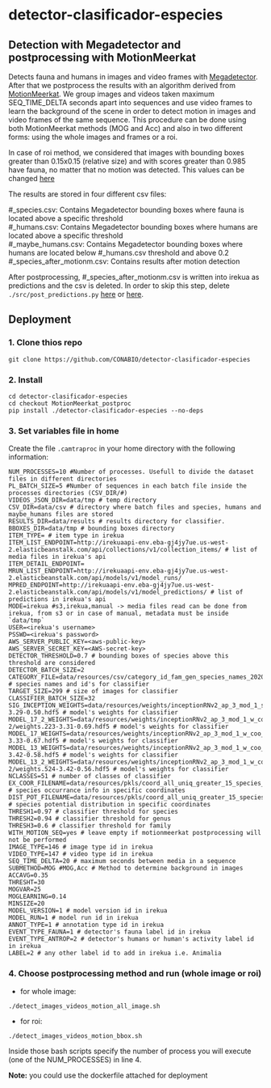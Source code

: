 # detector-clasificador-especies

## Detection with Megadetector and postprocessing with MotionMeerkat

Detects fauna and humans in images and video frames with [Megadetector](https://github.com/microsoft/CameraTraps/blob/master/megadetector.md). After that we postprocess the results with an algorithm derived from [MotionMeerkat](https://github.com/bw4sz/OpenCV_HummingbirdsMotion). We group images and videos taken maximum SEQ_TIME_DELTA seconds apart into sequences and use video frames to learn the background of the scene in order to detect motion in images and video frames of the same sequence. This procedure can be done using both MotionMeerkat methods (MOG and Acc) and also in two different forms: using the whole images and frames or a roi.  

In case of roi method, we considered that images with bounding boxes greater than 0.15x0.15 (relative size) and with scores greater than 0.985 have fauna, no matter that no motion was detected. This values can be changed [here](https://github.com/CONABIO/detector-clasificador-especies/blob/MotionMeerkat_postproc/camtraproc/detection/motionm_bbox.py#L175)  

The results are stored in four different csv files:  

#_species.csv: Contains Megadetector bounding boxes where fauna is located above a specific threshold  
#_humans.csv: Contains Megadetector bounding boxes where humans are located above a specific threshold  
#_maybe_humans.csv: Contains Megadetector bounding boxes where humans are located below #_humans.csv threshold and above 0.2  
#_species_after_motionm.csv: Contains results after motion detection  

After postprocessing, #_species_after_motionm.csv is written into irekua as predictions and the csv is deleted. In order to skip this step, delete `./src/post_predictions.py` [here](https://github.com/CONABIO/detector-clasificador-especies/blob/MotionMeerkat_postproc/detect_images_videos_motion_bbox.sh#L11) or [here](https://github.com/CONABIO/detector-clasificador-especies/blob/MotionMeerkat_postproc/detect_images_videos_motion_all_image.sh#L11).  

## Deployment

### 1. Clone thios repo
```
git clone https://github.com/CONABIO/detector-clasificador-especies
```

### 2. Install
```
cd detector-clasificador-especies
cd checkout MotionMeerkat_postproc
pip install ./detector-clasificador-especies --no-deps
```

### 3. Set variables file in home
Create the file `.camtraproc` in your home directory with the following information:
```
NUM_PROCESSES=10 #Number of processes. Usefull to divide the dataset files in different directories 
PL_BATCH_SIZE=5 #Number of sequences in each batch file inside the processes directories (CSV_DIR/#)
VIDEOS_JSON_DIR=data/tmp # temp directory
CSV_DIR=data/csv # directory where batch files and species, humans and maybe_humans files are stored
RESULTS_DIR=data/results # results directory for classifier.
BBOXES_DIR=data/tmp # bounding boxes directory
ITEM_TYPE= # item type in irekua
ITEM_LIST_ENDPOINT=http://irekuaapi-env.eba-gj4jy7ue.us-west-2.elasticbeanstalk.com/api/collections/v1/collection_items/ # list of media files in irekua's api
ITEM_DETAIL_ENDPOINT=
MRUN_LIST_ENDPOINT=http://irekuaapi-env.eba-gj4jy7ue.us-west-2.elasticbeanstalk.com/api/models/v1/model_runs/
MPRED_ENDPOINT=http://irekuaapi-env.eba-gj4jy7ue.us-west-2.elasticbeanstalk.com/api/models/v1/model_predictions/ # list of predictions in irekua's api
MODE=irekua #s3,irekua,manual -> media files read can be done from irekua, from s3 or in case of manual, metadata must be inside `data/tmp`
USER=<irekua's username>
PSSWD=<irekua's password>
AWS_SERVER_PUBLIC_KEY=<aws-public-key>
AWS_SERVER_SECRET_KEY=<AWS-secret-key>
DETECTOR_THRESHOLD=0.7 # bounding boxes of species above this threshold are considered
DETECTOR_BATCH_SIZE=2
CATEGORY_FILE=data/resources/csv/category_id_fam_gen_species_names_20201203.csv # species names and id's for classifier
TARGET_SIZE=299 # size of images for classifier
CLASSIFIER_BATCH_SIZE=32
SIG_INCEPTION_WEIGHTS=data/resources/weights/inceptionRNv2_ap_3_mod_1_sigmoid_num_1000/weights.231-3.29-0.50.hdf5 # model's weights for classifier
MODEL_17_2_WEIGHTS=data/resources/weights/inceptionRNv2_ap_3_mod_1_w_coo_w_weights_softmax_num_2_3_17-2/weights.223-3.31-0.69.hdf5 # model's weights for classifier
MODEL_17_WEIGHTS=data/resources/weights/inceptionRNv2_ap_3_mod_1_w_coo_w_weights_softmax_num_2_3_17/weights.235-3.33-0.67.hdf5 # model's weights for classifier
MODEL_13_WEIGHTS=data/resources/weights/inceptionRNv2_ap_3_mod_1_w_coo_w_weights_softmax_num_2_3_13/weights.380-3.42-0.58.hdf5 # model's weights for classifier
MODEL_13_2_WEIGHTS=data/resources/weights/inceptionRNv2_ap_3_mod_1_w_coo_w_weights_softmax_num_2_3_13-2/weights.524-3.42-0.56.hdf5 # model's weights for classifier
NCLASSES=51 # number of classes of classifier
EX_COOR_FILENAME=data/resources/pkls/coord_all_uniq_greater_15_species_ex_coor_sigmoid_str_coo.pkl # species occurrance info in specific coordinates
DIST_POT_FILENAME=data/resources/pkls/coord_all_uniq_greater_15_species_dist_pot_sigmoid_str_coo.pkl # species potential distribution in specific coordinates
THRESH1=0.97 # classifier threshold for species
THRESH2=0.94 # classifier threshold for genus
THRESH3=0.6 # classifier threshold for family
WITH_MOTION_SEQ=yes # leave empty if motionmeerkat postprocessing will not be performed
IMAGE_TYPE=146 # image type id in irekua
VIDEO_TYPE=147 # video type id in irekua
SEQ_TIME_DELTA=20 # maximum seconds between media in a sequence
SUBMETHOD=MOG #MOG,Acc # Method to determine background in images
ACCAVG=0.35
THRESHT=30
MOGVAR=25
MOGLEARNING=0.14 
MINSIZE=20
MODEL_VERSION=1 # model version id in irekua
MODEL_RUN=1 # model run id in irekua
ANNOT_TYPE=1 # annotation type id in irekua
EVENT_TYPE_FAUNA=1 # detector's fauna label id in irekua
EVENT_TYPE_ANTROP=2 # detector's humans or human's activity label id in irekua
LABEL=2 # any other label id to add in irekua i.e. Animalia
```

### 4. Choose postprocessing method and run (whole image or roi)

- for whole image:  
```
./detect_images_videos_motion_all_image.sh
```
- for roi:
```
./detect_images_videos_motion_bbox.sh
```

Inside those bash scripts specify the number of process you will execute (one of the NUM_PROCESSES) in line 4.  

**Note:** you could use the dockerfile attached for deployment